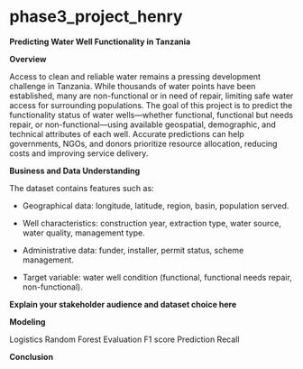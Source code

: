 # phase3_project_henry
**Predicting Water Well Functionality in Tanzania**

**Overview**

Access to clean and reliable water remains a pressing development challenge in Tanzania. While thousands of water points have been established, many are non-functional or in need of repair, limiting safe water access for surrounding populations. The goal of this project is to predict the functionality status of water wells—whether functional, functional but needs repair, or non-functional—using available geospatial, demographic, and technical attributes of each well. Accurate predictions can help governments, NGOs, and donors prioritize resource allocation, reducing costs and improving service delivery.

**Business and Data Understanding**

The dataset contains features such as:

- Geographical data: longitude, latitude, region, basin, population served.

- Well characteristics: construction year, extraction type, water source, water quality, management type.

- Administrative data: funder, installer, permit status, scheme management.

- Target variable: water well condition (functional, functional needs repair, non-functional).

**Explain your stakeholder audience and dataset choice here**


**Modeling**

Logistics
Random Forest
Evaluation
F1 score
Prediction
Recall

**Conclusion**

